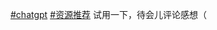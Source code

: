 <p><a href="https://t.me/cosine_front_end/112?q=%23chatgpt">#chatgpt</a> <a href="https://t.me/cosine_front_end/112?q=%23%E8%B5%84%E6%BA%90%E6%8E%A8%E8%8D%90">#资源推荐</a> 试用一下，待会儿评论感想（</p>